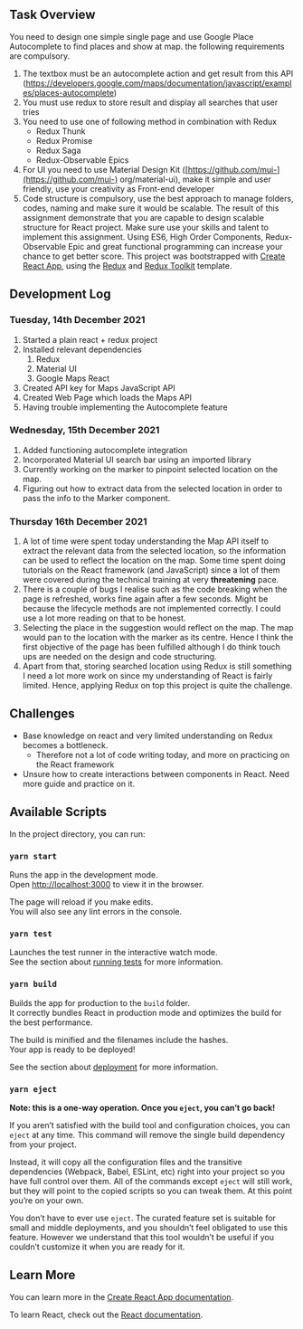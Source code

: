 ## Task Overview
You need to design one simple single page and use Google Place Autocomplete to find places and show at map. the following requirements are compulsory.

1. The textbox must be an autocomplete action and get result from this API
(https://developers.google.com/maps/documentation/javascript/examples/places-autocomplete)
2. You must use redux to store result and display all searches that user tries
3. You need to use one of following method in combination with Redux
    - Redux Thunk
    - Redux Promise
    - Redux Saga
    - Redux-Observable Epics
4. For UI you need to use Material Design Kit ([https://github.com/mui-](https://github.com/mui-)
org/material-ui), make it simple and user friendly, use your creativity as Front-end developer
5. Code structure is compulsory, use the best approach to manage folders,
codes, naming and make sure it would be scalable.
The result of this assignment demonstrate that you are capable to design scalable structure for React project. Make sure use your skills and talent to implement this assignment.
Using ES6, High Order Components, Redux-Observable Epic and great functional programming can increase your chance to get better score.
This project was bootstrapped with [Create React App](https://github.com/facebook/create-react-app), using the [Redux](https://redux.js.org/) and [Redux Toolkit](https://redux-toolkit.js.org/) template.

## Development Log

### Tuesday, 14th December 2021
1. Started a plain react + redux project 
2. Installed relevant dependencies
    1. Redux
    2. Material UI
    3. Google Maps React
3. Created API key for Maps JavaScript API
4. Created Web Page which loads the Maps API
5. Having trouble implementing the Autocomplete feature

### Wednesday, 15th December 2021
1. Added functioning autocomplete integration
2. Incorporated Material UI search bar using an imported library
3. Currently working on the marker to pinpoint selected location on the map.
4. Figuring out how to extract data from the selected location in order to pass the info to the Marker component.

### Thursday 16th December 2021

1. A lot of time were spent today understanding the Map API itself to extract the relevant data from the selected location, so the information can be used to reflect the location on the map. Some time spent doing tutorials on the React framework (and JavaScript) since a lot of them were covered during the technical training at very **threatening** pace.  
2. There is a couple of bugs I realise such as the code breaking when the page is refreshed, works fine again after a few seconds. Might be because the lifecycle methods are not implemented correctly. I could use a lot more reading on that to be honest.
3. Selecting the place in the suggestion would reflect on the map. The map would pan to the location with the marker as its centre. Hence I think the first objective of the page has been fulfilled although I do think touch ups are needed on the design and code structuring.
4. Apart from that, storing searched location using Redux is still something I need a lot more work on since my understanding of React is fairly limited. Hence, applying Redux on top this project is quite the challenge.

## Challenges

- Base knowledge on react and very limited understanding on Redux becomes a bottleneck.
  - Therefore not a lot of code writing today, and more on practicing on the React framework
- Unsure how to create interactions between components in React. Need more guide and practice on it.

## Available Scripts

In the project directory, you can run:

### `yarn start`

Runs the app in the development mode.<br />
Open [http://localhost:3000](http://localhost:3000) to view it in the browser.

The page will reload if you make edits.<br />
You will also see any lint errors in the console.

### `yarn test`

Launches the test runner in the interactive watch mode.<br />
See the section about [running tests](https://facebook.github.io/create-react-app/docs/running-tests) for more information.

### `yarn build`

Builds the app for production to the `build` folder.<br />
It correctly bundles React in production mode and optimizes the build for the best performance.

The build is minified and the filenames include the hashes.<br />
Your app is ready to be deployed!

See the section about [deployment](https://facebook.github.io/create-react-app/docs/deployment) for more information.

### `yarn eject`

**Note: this is a one-way operation. Once you `eject`, you can’t go back!**

If you aren’t satisfied with the build tool and configuration choices, you can `eject` at any time. This command will remove the single build dependency from your project.

Instead, it will copy all the configuration files and the transitive dependencies (Webpack, Babel, ESLint, etc) right into your project so you have full control over them. All of the commands except `eject` will still work, but they will point to the copied scripts so you can tweak them. At this point you’re on your own.

You don’t have to ever use `eject`. The curated feature set is suitable for small and middle deployments, and you shouldn’t feel obligated to use this feature. However we understand that this tool wouldn’t be useful if you couldn’t customize it when you are ready for it.

## Learn More

You can learn more in the [Create React App documentation](https://facebook.github.io/create-react-app/docs/getting-started).

To learn React, check out the [React documentation](https://reactjs.org/).
